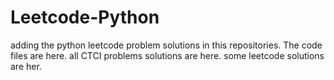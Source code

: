 # Leetcode-Python
adding the python leetcode problem solutions in this repositories. 
The code files are here.
all CTCI problems solutions are here.
some leetcode solutions are her.




























































































































































































































































































































































































































































































































































































































































